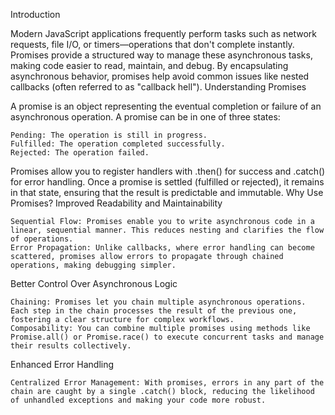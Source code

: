 Introduction

Modern JavaScript applications frequently perform tasks such as network requests, file I/O, or timers—operations that don't complete instantly. Promises provide a structured way to manage these asynchronous tasks, making code easier to read, maintain, and debug. By encapsulating asynchronous behavior, promises help avoid common issues like nested callbacks (often referred to as "callback hell").
Understanding Promises

A promise is an object representing the eventual completion or failure of an asynchronous operation. A promise can be in one of three states:

    Pending: The operation is still in progress.
    Fulfilled: The operation completed successfully.
    Rejected: The operation failed.

Promises allow you to register handlers with .then() for success and .catch() for error handling. Once a promise is settled (fulfilled or rejected), it remains in that state, ensuring that the result is predictable and immutable.
Why Use Promises?
Improved Readability and Maintainability

    Sequential Flow: Promises enable you to write asynchronous code in a linear, sequential manner. This reduces nesting and clarifies the flow of operations.
    Error Propagation: Unlike callbacks, where error handling can become scattered, promises allow errors to propagate through chained operations, making debugging simpler.

Better Control Over Asynchronous Logic

    Chaining: Promises let you chain multiple asynchronous operations. Each step in the chain processes the result of the previous one, fostering a clear structure for complex workflows.
    Composability: You can combine multiple promises using methods like Promise.all() or Promise.race() to execute concurrent tasks and manage their results collectively.

Enhanced Error Handling

    Centralized Error Management: With promises, errors in any part of the chain are caught by a single .catch() block, reducing the likelihood of unhandled exceptions and making your code more robust.